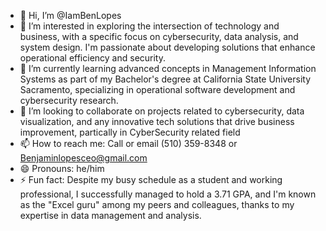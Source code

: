 - 👋 Hi, I’m @IamBenLopes
- 👀 I’m interested in exploring the intersection of technology and business, with a specific focus on cybersecurity, data analysis, and system design. I'm passionate about developing solutions that enhance operational efficiency and security.
- 🌱 I’m currently learning advanced concepts in Management Information Systems as part of my Bachelor's degree at California State University Sacramento, specializing in operational software development and cybersecurity research.
- 💞️ I’m looking to collaborate on projects related to cybersecurity, data visualization, and any innovative tech solutions that drive business improvement, partically in CyberSecurity related field
- 📫 How to reach me: Call or email (510) 359-8348 or Benjaminlopesceo@gmail.com
- 😄 Pronouns: he/him
- ⚡ Fun fact: Despite my busy schedule as a student and working professional, I successfully managed to hold a 3.71 GPA, and I'm known as the "Excel guru" among my peers and colleagues, thanks to my expertise in data management and analysis.
